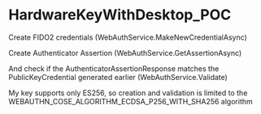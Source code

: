 # HardwareKeyWithDesktop_POC

Create FIDO2 credentials (WebAuthService.MakeNewCredentialAsync)

Create Authenticator Assertion (WebAuthService.GetAssertionAsync)

And check if the AuthenticatorAssertionResponse matches the PublicKeyCredential generated earlier (WebAuthService.Validate)


My key supports only ES256, so creation and validation is limited to the WEBAUTHN_COSE_ALGORITHM_ECDSA_P256_WITH_SHA256 algorithm
